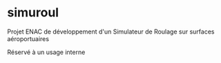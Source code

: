# simuroul

Projet ENAC de développement d'un Simulateur de Roulage sur surfaces aéroportuaires

Réservé à un usage interne
